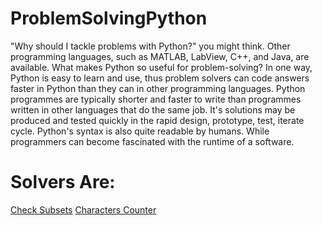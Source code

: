 # ProblemSolvingPython
"Why should I tackle problems with Python?" you might think. Other programming languages, such as MATLAB, LabView, C++, and Java, are available. What makes Python so useful for problem-solving? In one way, Python is easy to learn and use, thus problem solvers can code answers faster in Python than they can in other programming languages. Python programmes are typically shorter and faster to write than programmes written in other languages that do the same job. It's solutions may be produced and tested quickly in the rapid design, prototype, test, iterate cycle. Python's syntax is also quite readable by humans. While programmers can become fascinated with the runtime of a software.

# Solvers Are:
[Check Subsets](https://github.com/DarthLotia/ProblemSolvingPython/blob/main/Check%20Subset.py)
[Characters Counter](https://github.com/DarthLotia/ProblemSolvingPython/blob/main/Count%20Characters.py)

